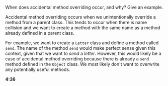 When does accidental method overriding occur, and why? Give an example.

Accidental method overriding occurs when we unintentionally override a method from a parent class. This tends to occur when there is name collision and we want to create a method with the same name as a method already defined in a parent class.

For example, we want to create a `Letter` class and define a method called `send`. The name of the method `send` would make perfect sense given this context, given that we want to *send* a *letter*. However, this would likely be  a case of accidental method overriding because there is already a `send` method defined in the `Object` class. We most likely don't want to overwrite any potentially useful methods.

**4:36**